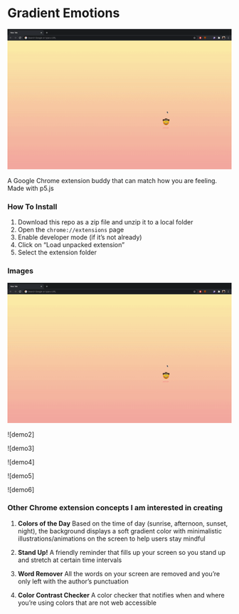 # Gradient Emotions
![demo](https://github.com/eujue/iml300/blob/master/Reimagining-The-Web/asset/demo.gif)

A Google Chrome extension buddy that can match how you are feeling. Made with p5.js


### How To Install

1. Download this repo as a zip file and unzip it to a local folder
2. Open the `chrome://extensions` page
3. Enable developer mode (if it’s not already)
4. Click on “Load unpacked extension”
5. Select the extension folder

### Images
![demo1](https://github.com/eujue/iml300/blob/master/Reimagining-The-Web/asset/demo.gif)

![demo2]

![demo3]

![demo4]

![demo5]

![demo6]

### Other Chrome extension concepts I am interested in creating
1. **Colors of the Day**
Based on the time of day (sunrise, afternoon, sunset, night), the background displays a soft gradient color with minimalistic illustrations/animations on the screen to help users stay mindful

2. **Stand Up!**
A friendly reminder that fills up your screen so you stand up and stretch at certain time intervals

3. **Word Remover**
All the words on your screen are removed and you’re only left with the author’s punctuation

4. **Color Contrast Checker**
A color checker that notifies when and where you’re using colors that are not web accessible 